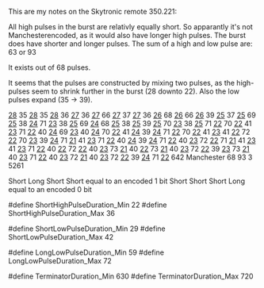 This are my notes on the Skytronic remote 350.221:

All high pulses in the burst are relativly equally short. So apparantly it's not Manchesterencoded, as it would also have longer high pulses. The burst does have shorter and longer pulses.
The sum of a high and low pulse are: 63 or 93

It exists out of 68 pulses.

It seems that the pulses are constructed by mixing two pulses, as the high-pulses seem to shrink further in the burst (28 downto 22). Also the low pulses expand (35 -> 39).

[28](.md)   35 [28](.md)   35 [28](.md)   36 [27](.md)   36 [27](.md)   66 [27](.md)   37 [27](.md)   36
[26](.md)   68 [26](.md)   66 [26](.md)   39 [25](.md)   37 [25](.md)   69 [25](.md)   38 [24](.md)   71
[23](.md)   38 [25](.md)   69 [24](.md)   68 [25](.md)   38 [25](.md)   39 [25](.md)   70 [23](.md)   38
[25](.md)   71 [22](.md)   70 [22](.md)   41 [23](.md)   71 [22](.md)   40 [24](.md)   69 [23](.md)   40
[24](.md)   70 [22](.md)   41 [24](.md)   39 [24](.md)   71 [22](.md)   70 [22](.md)   41 [23](.md)   41
[22](.md)   72 [22](.md)   70 [23](.md)   39 [24](.md)   71 [21](.md)   41 [23](.md)   71 [22](.md)   40
[24](.md)   39 [24](.md)   71 [22](.md)   40 [23](.md)   72 [22](.md)   71 [21](.md)   41 [23](.md)   41
[23](.md)   71 [22](.md)   40 [22](.md)   72 [22](.md)   40 [23](.md)   73 [21](.md)   40 [22](.md)   73
[21](.md)   40 [23](.md)   72 [22](.md)   39 [23](.md)   73 [21](.md)   40 [23](.md)   71 [22](.md)   40
[23](.md)   72 [21](.md)   40 [23](.md)   72 [22](.md)   39 [24](.md)   71 [22](.md)  642
Manchester 68 93 3 5261

Short Long Short Short equal to an encoded 1 bit
Short Short Short Long equal to an encoded 0 bit

#define	ShortHighPulseDuration\_Min 22
#define	ShortHighPulseDuration\_Max 36

#define	ShortLowPulseDuration\_Min 29
#define	ShortLowPulseDuration\_Max 42

#define LongLowPulseDuration\_Min 59
#define	LongLowPulseDuration\_Max 72

#define	TerminatorDuration\_Min 630
#define	TerminatorDuration\_Max 720